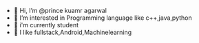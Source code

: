 - 👋 Hi, I’m @prince kuamr agarwal
- 👀 I’m interested in Programming language like c++,java,python
- 🌱 i'm currently student
- 💞️ I like fullstack,Android,Machinelearning
 


<!---
princekumarg/princekumarg is a ✨ special ✨ repository because its `README.md` (this file) appears on your GitHub profile.
You can click the Preview link to take a look at your changes.
--->
